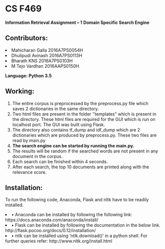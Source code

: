 <h1>CS F469</h1>
<b>Information Retrieval Assignment – 1</b>
<b>Domain Specific Search Engine</b>

<h2>Contributors:</h2>
<li>Mahicharan Galla		  2016A7PS0054H</li>
<li>Dhulipudi Avinash		2016A7PS0113H</li>
<li>Bharath KNS			    2016A7PS0103H</li>
<li>M Tejo Vardhan			  2016AAPS0150H</li>

<b>Language:	Python 3.5</b>

<h2>Working:</h2>

1.	The entire corpus is preprocessed by the preprocess.py file which saves 2 dictionaries in the same directory.
2.	Two html files are present in the folder ‘’templates” which is present in the directory. These html files are required for the GUI which is run on localhost port. The GUI was built using Flask.
3.	The directory also contains tf_dump and idf_dump which are 2 dictionaries which are produced by preprocess.py. These two files are read by main.py
4.	<b>The search engine can be started by running the main.py.</b>
5.	The results will be random if the searched words are not present in any document in the corpus.
6.	Each search can be finished within 4 seconds.
7.	After each search, the top 10 documents are printed along with the relevance score.

<h2>Installation:</h2>

To run the following code, Anaconda, Flask and nltk have to be readily installed.
<li>•	Anaconda can be installed by following the following link: https://docs.anaconda.com/anaconda/install/</li>
<li>•	Flask can be installed by following the documentation in the below link. http://flask.pocoo.org/docs/0.12/installation/</li>
<li>•	ntlk can be installed using ‘ntlk.download()’ in a python shell. For further queries refer: http://www.nltk.org/install.html</li>
